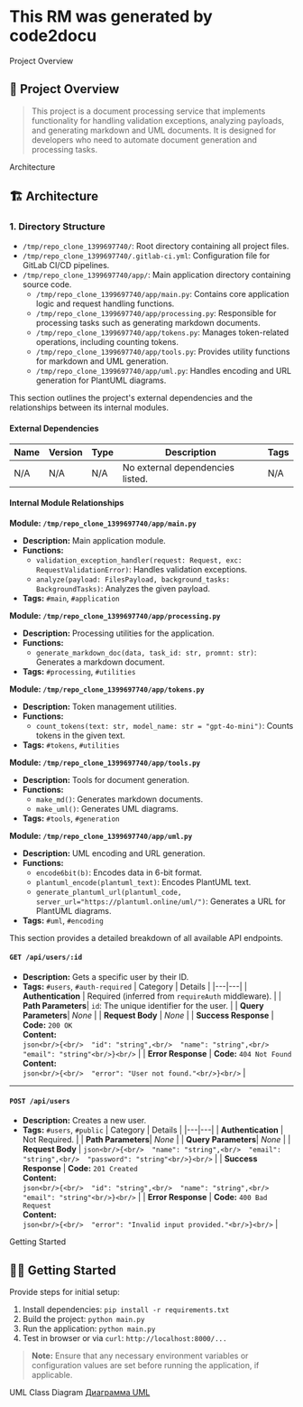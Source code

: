 # This RM was generated by code2docu


Project Overview
## 🧩 Project Overview

> This project is a document processing service that implements functionality for handling validation exceptions, analyzing payloads, and generating markdown and UML documents. It is designed for developers who need to automate document generation and processing tasks.

Architecture
## 🏗 Architecture

### 1. Directory Structure
- `/tmp/repo_clone_1399697740/`: Root directory containing all project files.
- `/tmp/repo_clone_1399697740/.gitlab-ci.yml`: Configuration file for GitLab CI/CD pipelines.
- `/tmp/repo_clone_1399697740/app/`: Main application directory containing source code.
  - `/tmp/repo_clone_1399697740/app/main.py`: Contains core application logic and request handling functions.
  - `/tmp/repo_clone_1399697740/app/processing.py`: Responsible for processing tasks such as generating markdown documents.
  - `/tmp/repo_clone_1399697740/app/tokens.py`: Manages token-related operations, including counting tokens.
  - `/tmp/repo_clone_1399697740/app/tools.py`: Provides utility functions for markdown and UML generation.
  - `/tmp/repo_clone_1399697740/app/uml.py`: Handles encoding and URL generation for PlantUML diagrams.

This section outlines the project's external dependencies and the relationships between its internal modules.

#### External Dependencies
| Name | Version | Type | Description | Tags |
|---|---|---|---|---|
| N/A | N/A | N/A | No external dependencies listed. | N/A |

#### Internal Module Relationships

**Module: `/tmp/repo_clone_1399697740/app/main.py`**
*   **Description:** Main application module.
*   **Functions:**
    *   `validation_exception_handler(request: Request, exc: RequestValidationError)`: Handles validation exceptions.
    *   `analyze(payload: FilesPayload, background_tasks: BackgroundTasks)`: Analyzes the given payload.
*   **Tags:** `#main`, `#application`

**Module: `/tmp/repo_clone_1399697740/app/processing.py`**
*   **Description:** Processing utilities for the application.
*   **Functions:**
    *   `generate_markdown_doc(data, task_id: str, promnt: str)`: Generates a markdown document.
*   **Tags:** `#processing`, `#utilities`

**Module: `/tmp/repo_clone_1399697740/app/tokens.py`**
*   **Description:** Token management utilities.
*   **Functions:**
    *   `count_tokens(text: str, model_name: str = "gpt-4o-mini")`: Counts tokens in the given text.
*   **Tags:** `#tokens`, `#utilities`

**Module: `/tmp/repo_clone_1399697740/app/tools.py`**
*   **Description:** Tools for document generation.
*   **Functions:**
    *   `make_md()`: Generates markdown documents.
    *   `make_uml()`: Generates UML diagrams.
*   **Tags:** `#tools`, `#generation`

**Module: `/tmp/repo_clone_1399697740/app/uml.py`**
*   **Description:** UML encoding and URL generation.
*   **Functions:**
    *   `encode6bit(b)`: Encodes data in 6-bit format.
    *   `plantuml_encode(plantuml_text)`: Encodes PlantUML text.
    *   `generate_plantuml_url(plantuml_code, server_url="https://plantuml.online/uml/")`: Generates a URL for PlantUML diagrams.
*   **Tags:** `#uml`, `#encoding`

This section provides a detailed breakdown of all available API endpoints.

#### `GET /api/users/:id`
*   **Description:** Gets a specific user by their ID.
*   **Tags:** `#users`, `#auth-required`
| Category | Details |
|---|---|
| **Authentication** | Required (inferred from `requireAuth` middleware). |
| **Path Parameters**| `id`: The unique identifier for the user. |
| **Query Parameters**| *None* |
| **Request Body** | *None* |
| **Success Response** | **Code:** `200 OK`<br/>**Content:**<br/>```json<br/>{<br/>  "id": "string",<br/>  "name": "string",<br/>  "email": "string"<br/>}<br/>``` |
| **Error Response** | **Code:** `404 Not Found`<br/>**Content:**<br/>```json<br/>{<br/>  "error": "User not found."<br/>}<br/>``` |
---
#### `POST /api/users`
*   **Description:** Creates a new user.
*   **Tags:** `#users`, `#public`
| Category | Details |
|---|---|
| **Authentication** | Not Required. |
| **Path Parameters**| *None* |
| **Query Parameters**| *None* |
| **Request Body** | ```json<br/>{<br/>  "name": "string",<br/>  "email": "string",<br/>  "password": "string"<br/>}<br/>``` |
| **Success Response** | **Code:** `201 Created`<br/>**Content:**<br/>```json<br/>{<br/>  "id": "string",<br/>  "name": "string",<br/>  "email": "string"<br/>}<br/>``` |
| **Error Response** | **Code:** `400 Bad Request`<br/>**Content:**<br/>```json<br/>{<br/>  "error": "Invalid input provided."<br/>}<br/>``` |

Getting Started
## 🧑‍💻 Getting Started

Provide steps for initial setup:

1. Install dependencies: `pip install -r requirements.txt`
2. Build the project: `python main.py`
3. Run the application: `python main.py`
4. Test in browser or via `curl`: `http://localhost:8000/...`

> **Note:** Ensure that any necessary environment variables or configuration values are set before running the application, if applicable.

UML Class Diagram
[Диаграмма UML](https://plantuml.online/uml/ZL9DImCn4BttLuHUtE9g5QNIWY22daN4QvWcmnesEnEJQMqL_xlPRbrb4MmWC1zltfiNSfC4egmQFpfImY5VjMGHRfHr4Oqufb40KqE5Ac9WRJmJwlEB-NmslxgwF5CV8vMFyP3ItmZTW2CTjdjaUuxNu9s5bbtZnc3OHIz0rcCi8hwkCCb2FNP1gJAcpvxxqRiOEKv-I870Rz-n2B3r37QXxft7zD1bfLfc6rNa5LajaEgqKBTzvQajT5IV__e9aGscvAWQkAgGC89WTXnhos-aBPiYBmkbQYMroqibYQNA50t9BZbKLRX6IWD5avUNVQiGtCYUls6BNXCqk2keQpMkWfnSyadZo8qFrsG_b6oWpWPjCHcKyXyg3kNDs04haiahpvPEYkKlvk21sj-fktxHvwtNoHyltmDMqV-WszbI9OnhZ6tdUlmY4j9YEls6d39vHpZDuRH_di_H3PBDfIy)
